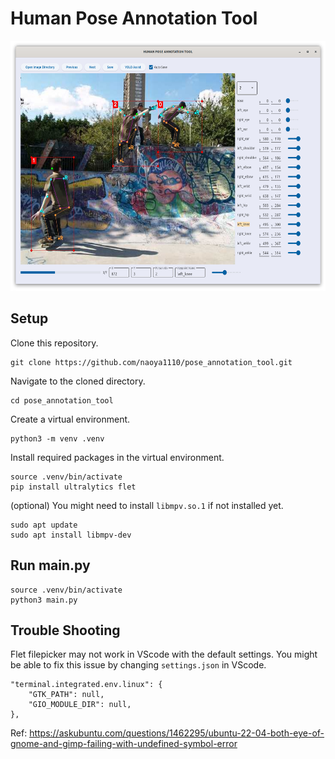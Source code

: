 # Human Pose Annotation Tool

<img src="Screenshot.png" height=400>

## Setup
Clone this repository.
```
git clone https://github.com/naoya1110/pose_annotation_tool.git
```

Navigate to the cloned directory.
```
cd pose_annotation_tool
```

Create a virtual environment.
```
python3 -m venv .venv
```

Install required packages in the virtual environment.
```
source .venv/bin/activate
pip install ultralytics flet
```

(optional) You might need to install `libmpv.so.1` if not installed yet.
```
sudo apt update
sudo apt install libmpv-dev
```

## Run main.py
```
source .venv/bin/activate
python3 main.py
```

## Trouble Shooting
Flet filepicker may not work in VScode with the default settings. You might be able to fix this issue by changing `settings.json` in VScode.
```
"terminal.integrated.env.linux": {
    "GTK_PATH": null,
    "GIO_MODULE_DIR": null,
},
```
Ref: https://askubuntu.com/questions/1462295/ubuntu-22-04-both-eye-of-gnome-and-gimp-failing-with-undefined-symbol-error
